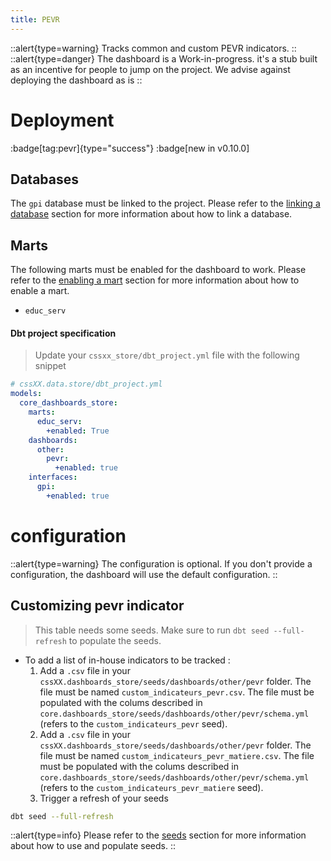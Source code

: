 ```yaml
---
title: PEVR
---
```


::alert{type=warning}
Tracks common and custom PEVR indicators.
::
::alert{type=danger}
The dashboard is a Work-in-progress. it's a stub built as an incentive for people to jump on the project. We advise against deploying the dashboard as is
::

# Deployment

:badge[tag:pevr]{type="success"}
:badge[new in v0.10.0]

## Databases

The `gpi` database must be linked to the project. Please refer to the [linking a database](/using/configuration/databases) section for more information about how to link a database.

## Marts

The following marts must be enabled for the dashboard to work. Please refer to the [enabling a mart](/using/configuration/enabling) section for more information about how to enable a mart.

- `educ_serv`

#### Dbt project specification

> Update your `cssxx_store/dbt_project.yml` file with the following snippet

```yaml
# cssXX.data.store/dbt_project.yml
models:
  core_dashboards_store:
    marts:
      educ_serv:
        +enabled: True
    dashboards:
      other:
        pevr:
          +enabled: true
    interfaces:
      gpi:
        +enabled: true
```

# configuration

::alert{type=warning}
The configuration is optional. If you don't provide a configuration, the dashboard will use the default configuration.
::

## Customizing pevr indicator

> This table needs some seeds. Make sure to run `dbt seed --full-refresh` to populate the seeds.

- To add a list of in-house indicators to be tracked :
  1. Add a `.csv` file in your `cssXX.dashboards_store/seeds/dashboards/other/pevr` folder. The file must be named `custom_indicateurs_pevr.csv`. The file must be populated with the colums described in `core.dashboards_store/seeds/dashboards/other/pevr/schema.yml` (refers to the `custom_indicateurs_pevr` seed).
  2. Add a `.csv` file in your `cssXX.dashboards_store/seeds/dashboards/other/pevr` folder. The file must be named `custom_indicateurs_pevr_matiere.csv`. The file must be populated with the colums described in `core.dashboards_store/seeds/dashboards/other/pevr/schema.yml` (refers to the `custom_indicateurs_pevr_matiere` seed).
  3. Trigger a refresh of your seeds

```bash
dbt seed --full-refresh
```

::alert{type=info}
Please refer to the [seeds](/using/marts/seeds) section for more information about how to use and populate seeds.
::

